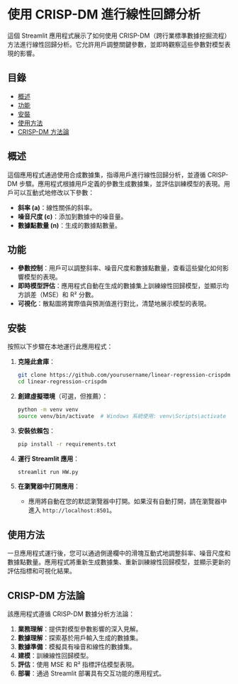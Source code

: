 # 使用 CRISP-DM 進行線性回歸分析

這個 Streamlit 應用程式展示了如何使用 CRISP-DM（跨行業標準數據挖掘流程）方法進行線性回歸分析。它允許用戶調整關鍵參數，並即時觀察這些參數對模型表現的影響。

## 目錄
- [概述](#概述)
- [功能](#功能)
- [安裝](#安裝)
- [使用方法](#使用方法)
- [CRISP-DM 方法論](#crisp-dm-方法論)


## 概述

這個應用程式通過使用合成數據集，指導用戶進行線性回歸分析，並遵循 CRISP-DM 步驟。應用程式根據用戶定義的參數生成數據集，並評估訓練模型的表現。用戶可以互動式地修改以下參數：
- **斜率 (a)**：線性關係的斜率。
- **噪音尺度 (c)**：添加到數據中的噪音量。
- **數據點數量 (n)**：生成的數據點數量。

## 功能
- **參數控制**：用戶可以調整斜率、噪音尺度和數據點數量，查看這些變化如何影響模型的表現。
- **即時模型評估**：應用程式自動在生成的數據集上訓練線性回歸模型，並顯示均方誤差（MSE）和 R² 分數。
- **可視化**：散點圖將實際值與預測值進行對比，清楚地展示模型的表現。

## 安裝

按照以下步驟在本地運行此應用程式：

1. **克隆此倉庫**：
    ```bash
    git clone https://github.com/yourusername/linear-regression-crispdm.git
    cd linear-regression-crispdm
    ```

2. **創建虛擬環境**（可選，但推薦）：
    ```bash
    python -m venv venv
    source venv/bin/activate  # Windows 系統使用: venv\Scripts\activate
    ```

3. **安裝依賴包**：
    ```bash
    pip install -r requirements.txt
    ```

4. **運行 Streamlit 應用**：
    ```bash
    streamlit run HW.py
    ```

5. **在瀏覽器中打開應用**：
    - 應用將自動在您的默認瀏覽器中打開。如果沒有自動打開，請在瀏覽器中進入 `http://localhost:8501`。

## 使用方法

一旦應用程式運行後，您可以通過側邊欄中的滑塊互動式地調整斜率、噪音尺度和數據點數量。應用程式將重新生成數據集、重新訓練線性回歸模型，並顯示更新的評估指標和可視化結果。

## CRISP-DM 方法論

該應用程式遵循 CRISP-DM 數據分析方法論：

1. **業務理解**：提供對模型參數影響的深入見解。
2. **數據理解**：探索基於用戶輸入生成的數據集。
3. **數據準備**：模擬具有噪音和線性的數據集。
4. **建模**：訓練線性回歸模型。
5. **評估**：使用 MSE 和 R² 指標評估模型表現。
6. **部署**：通過 Streamlit 部署具有交互功能的應用程式。


